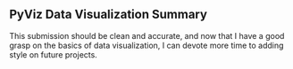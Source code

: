 ## PyViz Data Visualization Summary
This submission should be clean and accurate, and now that I have a good grasp on the basics of data visualization, I can devote more time to adding style on future projects. 
